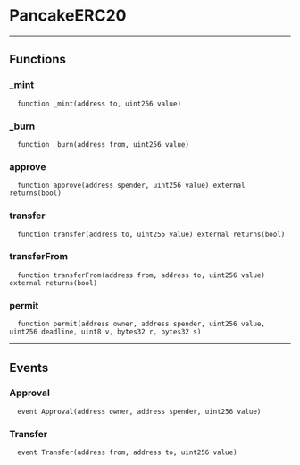 # PancakeERC20




___

## Functions

### _mint

```solidity
  function _mint(address to, uint256 value)
```




### _burn

```solidity
  function _burn(address from, uint256 value)
```




### approve

```solidity
  function approve(address spender, uint256 value) external returns(bool)
```




### transfer

```solidity
  function transfer(address to, uint256 value) external returns(bool)
```




### transferFrom

```solidity
  function transferFrom(address from, address to, uint256 value) external returns(bool)
```




### permit

```solidity
  function permit(address owner, address spender, uint256 value, uint256 deadline, uint8 v, bytes32 r, bytes32 s)
```





___

## Events

### Approval

```solidity
  event Approval(address owner, address spender, uint256 value)
```


### Transfer

```solidity
  event Transfer(address from, address to, uint256 value)
```


